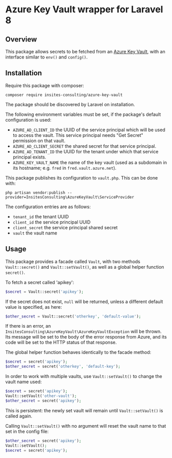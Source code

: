 # Azure Key Vault wrapper for Laravel 8

## Overview

This package allows secrets to be fetched from an
[Azure Key Vault](https://docs.microsoft.com/en-us/azure/key-vault/),
with an interface similar to `env()` and `config()`.

## Installation

Require this package with composer:
```
composer require insites-consulting/azure-key-vault
```

The package should be discovered by Laravel on installation.

The following environment variables must be set, if the package's default
configuration is used:

 - `AZURE_AD_CLIENT_ID` the UUID of the service principal which will be used
   to access the vault. This service principal needs "Get Secret" permission on
   that vault.
 - `AZURE_AD_CLIENT_SECRET` the shared secret for that service principal.
- `AZURE_AD_TENANT_ID` the UUID for the tenant under which that service
  principal exists.
 - `AZURE_KEY_VAULT_NAME` the name of the key vault 
   (used as a subdomain in its hostname; e.g. `fred` in
   `fred.vault.azure.net`).

This package publishes its configuration to `vault.php`. This can be done with:
```
php artisan vendor:publish --provider=InsitesConsulting\AzureKeyVault\ServiceProvider
```

The configuration entries are as follows:
 - `tenant_id` the tenant UUID
 - `client_id` the service principal UUID
 - `client_secret` the service principal shared secret
 - `vault` the vault name

## Usage
This package provides a facade called `Vault`, with two methods
`Vault::secret()` and `Vault::setVault()`, as well as a global helper function
`secret()`.

To fetch a secret called 'apikey':
```php
$secret = Vault::secret('apikey');
```
If the secret does not exist, `null` will be returned, unless a different
default value is specified, as here:
```php
$other_secret = Vault::secret('otherkey', 'default-value');
```

If there is an error, an
`InsitesConsulting\AzureKeyVault\AzureKeyVaultException` will be thrown. Its
message will be set to the body of the error response from Azure, and its
code will be set to the HTTP status of that response.

The global helper function behaves identically to the facade method:
```php
$secret = secret('apikey');
$other_secret = secret('otherkey', 'default-key');
```

In order to work with multiple vaults, use `Vault::setVault()` to change the
vault name used:

```php
$secret = secret('apikey');
Vault::setVault('other-vault');
$other_secret = secret('apikey');
```

This is persistent: the newly set vault will remain until `Vault::setVault()`
is called again.

Calling `Vault::setVault()` with no argument will reset the vault name to that
set in the config file:

```php
$other_secret = secret('apikey');
Vault::setVault();
$secret = secret('apikey');
```
